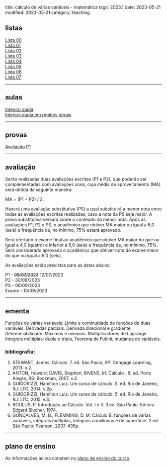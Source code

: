 title: cálculo de várias variáveis - matemática
tags: 2023.1
date: 2023-05-21
modified: 2023-05-21
category: teaching

## listas

[Lista 00]({static}/listas/calculo3-00-mat.pdf)  
[Lista 01]({static}/listas/calculo3-01-mat.pdf)  
[Lista 02]({static}/listas/calculo3-02-mat.pdf)  
[Lista 03]({static}/listas/calculo3-03-mat.pdf)  
[Lista 04]({static}/listas/calculo3-04-mat.pdf)  
[Lista 05]({static}/listas/calculo3-05-mat.pdf)  
[Lista 06]({static}/listas/calculo3-06-mat.pdf)  
[Lista 07]({static}/listas/calculo3-07-mat.pdf)  

---

## aulas

[Integral dupla]({static}/aulas/integral-dupla-2023.pdf)  
[Integral dupla em regiões gerais]({static}/aulas/integral-regioes-gerais-2023.pdf)  

---

## provas

[Avaliação P1]({static}/provas/2023-1-calculo3-matematica-p1.pdf)  

---

## avaliação

Serão realizadas duas avaliações escritas (P1 e P2), que poderão ser
complementadas com avaliações orais, cuja média de aproveitamento (MA) será
obtida da seguinte maneira:

MA = (P1 + P2) / 2.

Haverá uma avaliação substitutiva (PS) a qual substituirá a menor nota entre
todas as avaliações escritas realizadas, caso a nota da PS seja maior. A prova
substitutiva versará sobre o conteúdo da menor nota. Após as avaliações P1, P2
e PS, o acadêmico que obtiver MA maior ou igual a 6,0 (seis) e frequência
de, no mínimo, 75% estará aprovado.

Será ofertado o exame final ao acadêmico que obtiver MA maior do que ou igual a
4,0 (quatro) e inferior a 6,0 (seis) e frequência de, no mínimo, 75%. Será
considerado aprovado o acadêmico que obtiver nota do exame maior do que ou
igual a 6,0 (seis).

As avaliações estão previstas para as datas abaixo:

P1 - <strike>05/07/2023</strike> 12/07/2023  
P2 - 30/08/2023  
PS - 06/09/2023  
Exame - 13/09/2023

---

## ementa
Funções de várias variáveis: Limite e continuidade de funções de duas
variáveis. Derivadas parciais. Derivada direcional e gradiente.
Diferenciabilidade. Máximos e mínimos.  Multiplicadores de Lagrange. Integrais
múltiplas: dupla e tripla, Teorema de Fubini, mudança de variáveis.

### bibliografia:  
1. STEWART, James. Cálculo. 7. ed. São Paulo, SP: Cengage Learning, 2013. v.2.
2. ANTON, Howard; DAVIS, Stephen; BIVENS, Irl. Cálculo . 8. ed. Porto Alegre,
   RS: Bookman, 2007. v.2.
3. GUIDORIZZI, Hamilton Luiz. Um curso de cálculo. 5. ed. Rio de Janeiro, RJ:
   LTC, 2014. v.2p.
4. GUIDORIZZI, Hamilton Luiz. Um curso de cálculo. 5. ed. Rio de Janeiro, RJ:
   LTC, 2015. v.3.
5. BOULUS, P. Introdução ao Cálculo. Vol. I e II. 3 ed. São Paulo. Editora
   Edgard Blucher, 1974.
6. GONÇALVES, M. B.; FLEMMING, D. M. Cálculo B: funções de várias variáveis,
   integrais múltiplas, integrais curvilíneas e de superfície. 2.ed. São Paulo:
   Pearson, 2007. 435p.

---

## plano de ensino
As informações acima constam no [plano de ensino do
curso]({static}/planos/2023-1-calculo3-matematica.pdf).
